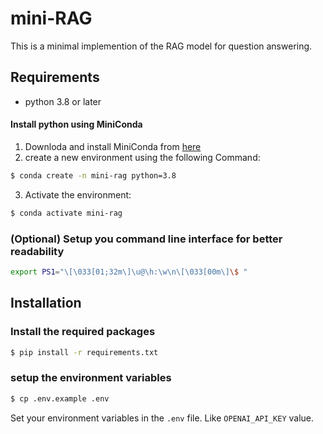 # mini-RAG

This is a minimal implemention of the RAG model for question answering.

## Requirements

- python 3.8 or later

#### Install python using MiniConda

1) Downloda and install MiniConda from [here](https://www.anaconda.com/docs/getting-started/miniconda/main#quick-command-line-install)
2) create a new environment using the following Command:
```bash
$ conda create -n mini-rag python=3.8
```
3) Activate the environment:
```bash
$ conda activate mini-rag
```

### (Optional) Setup you command line interface for better readability
```bash
export PS1="\[\033[01;32m\]\u@\h:\w\n\[\033[00m\]\$ "
```


## Installation

### Install the required packages

```bash
$ pip install -r requirements.txt
```

### setup the environment variables

```bash
$ cp .env.example .env
```

Set your environment variables in the `.env` file. Like `OPENAI_API_KEY` value.

